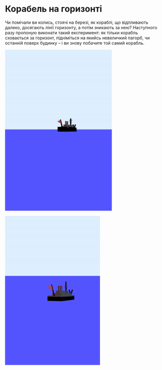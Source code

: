 # Корабель на горизонтi

<p>Чи помічали ви колись, стоячі на березі, як кораблі, що відпливають далеко, досягають лінії горизонту, а потім зникають за нею? Наступного разу пропоную виконати такий експеримент: як тільки корабль сховається за горизонт, підніміться на якийсь невеличкий пагорб, чи останній поверх будинку – і ви знову побачите той самий корабль.</p>

![](pic3.png)

![](pic4.png)

<p></p>